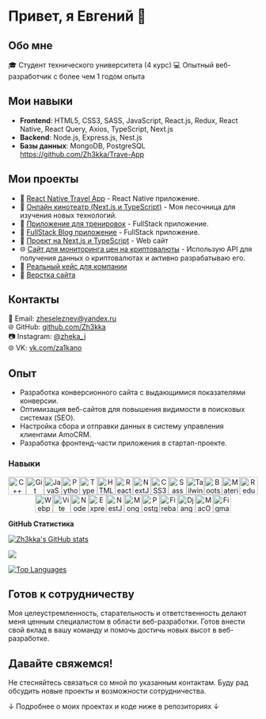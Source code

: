 # Привет, я Евгений 👋

## Обо мне
🎓 Студент технического университета (4 курс)
💻 Опытный веб-разработчик с более чем 1 годом опыта

## Мои навыки
- **Frontend**: HTML5, CSS3, SASS, JavaScript, React.js, Redux, React Native, React Query, Axios, TypeScript, Next.js
- **Backend**: Node.js, Express.js, Nest.js
- **Базы данных**: MongoDB, PostgreSQL
https://github.com/Zh3kka/Trave-App
## Мои проекты
- 🚀 [React Native Travel App](https://github.com/Zh3kka/Trave-App) - React Native приложение.
- 🚀 [Онлайн кинотеатр (Next.js и TypeScript)](https://github.com/Zh3kka/Clone_Netflix) - Моя песочница для изучения новых технологий.
- 🚀 [Приложение для тренировок](https://github.com/Zh3kka/WorkoutApp) - FullStack приложение.
- 🚀 [FullStack Blog приложение](https://github.com/Zh3kka/Blog) - FullStack приложение.
- 🚀 [Проект на Next.js и TypeScript](https://github.com/Zh3kka/Travel-Web-Site) - Web сайт
- 🌐 [Сайт для мониторинга цен на криптовалюты](https://github.com/Zh3kka/Crypto__) - Использую API для получения данных о криптовалютах и активно разрабатываю его.
- 🚀 [Реальный кейс для компании](https://github.com/Zh3kka/Izumstudio)
- 🚀 [Верстка сайта](https://github.com/Zh3kka/Quibly)

## Контакты
📧 Email: [zheseleznev@yandex.ru](mailto:zheseleznev@yandex.ru)  
🌐 GitHub: [github.com/Zh3kka](https://github.com/Zh3kka)  
📷 Instagram: [@zheka_j](https://www.instagram.com/@zheka_j/)  
🌐 VK: [vk.com/za1kano](https://vk.com/za1kano)

## Опыт
- Разработка конверсионного сайта с выдающимися показателями конверсии.
- Оптимизация веб-сайтов для повышения видимости в поисковых системах (SEO).
- Настройка сбора и отправки данных в систему управления клиентами AmoCRM.
- Разработка фронтенд-части приложения в стартап-проекте.

### Навыки
<p align="center">
<a href="https://docs.microsoft.com/en-us/cpp/?view=msvc-170" target="_blank" rel="noreferrer"><img src="https://raw.githubusercontent.com/danielcranney/readme-generator/main/public/icons/skills/cplusplus-colored.svg" width="36" height="36" alt="C++" /></a><a href="https://git-scm.com/" target="_blank" rel="noreferrer"><img src="https://raw.githubusercontent.com/danielcranney/readme-generator/main/public/icons/skills/git-colored.svg" width="36" height="36" alt="Git" /></a><a href="https://developer.mozilla.org/en-US/docs/Web/JavaScript" target="_blank" rel="noreferrer"><img src="https://raw.githubusercontent.com/danielcranney/readme-generator/main/public/icons/skills/javascript-colored.svg" width="36" height="36" alt="JavaScript" /></a><a href="https://www.python.org/" target="_blank" rel="noreferrer"><img src="https://raw.githubusercontent.com/danielcranney/readme-generator/main/public/icons/skills/python-colored.svg" width="36" height="36" alt="Python" /></a><a href="https://www.typescriptlang.org/" target="_blank" rel="noreferrer"><img src="https://raw.githubusercontent.com/danielcranney/readme-generator/main/public/icons/skills/typescript-colored.svg" width="36" height="36" alt="TypeScript" /></a><a href="https://developer.mozilla.org/en-US/docs/Glossary/HTML5" target="_blank" rel="noreferrer"><img src="https://raw.githubusercontent.com/danielcranney/readme-generator/main/public/icons/skills/html5-colored.svg" width="36" height="36" alt="HTML5" /></a><a href="https://reactjs.org/" target="_blank" rel="noreferrer"><img src="https://raw.githubusercontent.com/danielcranney/readme-generator/main/public/icons/skills/react-colored.svg" width="36" height="36" alt="React" /></a><a href="https://nextjs.org/docs" target="_blank" rel="noreferrer"><img src="https://raw.githubusercontent.com/danielcranney/readme-generator/main/public/icons/skills/nextjs-colored.svg" width="36" height="36" alt="NextJs" /></a><a href="https://www.w3.org/TR/CSS/#css" target="_blank" rel="noreferrer"><img src="https://raw.githubusercontent.com/danielcranney/readme-generator/main/public/icons/skills/css3-colored.svg" width="36" height="36" alt="CSS3" /></a><a href="https://sass-lang.com/" target="_blank" rel="noreferrer"><img src="https://raw.githubusercontent.com/danielcranney/readme-generator/main/public/icons/skills/sass-colored.svg" width="36" height="36" alt="Sass" /></a><a href="https://tailwindcss.com/" target="_blank" rel="noreferrer"><img src="https://raw.githubusercontent.com/danielcranney/readme-generator/main/public/icons/skills/tailwindcss-colored.svg" width="36" height="36" alt="TailwindCSS" /></a><a href="https://getbootstrap.com/" target="_blank" rel="noreferrer"><img src="https://raw.githubusercontent.com/danielcranney/readme-generator/main/public/icons/skills/bootstrap-colored.svg" width="36" height="36" alt="Bootstrap" /></a><a href="https://mui.com/" target="_blank" rel="noreferrer"><img src="https://raw.githubusercontent.com/danielcranney/readme-generator/main/public/icons/skills/materialui-colored.svg" width="36" height="36" alt="Material UI" /></a><a href="https://redux.js.org/" target="_blank" rel="noreferrer"><img src="https://raw.githubusercontent.com/danielcranney/readme-generator/main/public/icons/skills/redux-colored.svg" width="36" height="36" alt="Redux" /></a><a href="https://webpack.js.org/" target="_blank" rel="noreferrer"><img src="https://raw.githubusercontent.com/danielcranney/readme-generator/main/public/icons/skills/webpack-colored.svg" width="36" height="36" alt="Webpack" /></a><a href="https://vitejs.dev/" target="_blank" rel="noreferrer"><img src="https://raw.githubusercontent.com/danielcranney/readme-generator/main/public/icons/skills/vite-colored.svg" width="36" height="36" alt="Vite" /></a><a href="https://nodejs.org/en/" target="_blank" rel="noreferrer"><img src="https://raw.githubusercontent.com/danielcranney/readme-generator/main/public/icons/skills/nodejs-colored.svg" width="36" height="36" alt="NodeJS" /></a><a href="https://expressjs.com/" target="_blank" rel="noreferrer"><img src="https://raw.githubusercontent.com/danielcranney/readme-generator/main/public/icons/skills/express-colored.svg" width="36" height="36" alt="Express" /></a><a href="https://docs.nestjs.com/" target="_blank" rel="noreferrer"><img src="https://raw.githubusercontent.com/danielcranney/readme-generator/main/public/icons/skills/nestjs-colored.svg" width="36" height="36" alt="NestJS" /></a><a href="https://www.mongodb.com/" target="_blank" rel="noreferrer"><img src="https://raw.githubusercontent.com/danielcranney/readme-generator/main/public/icons/skills/mongodb-colored.svg" width="36" height="36" alt="MongoDB" /></a><a href="https://www.postgresql.org/" target="_blank" rel="noreferrer"><img src="https://raw.githubusercontent.com/danielcranney/readme-generator/main/public/icons/skills/postgresql-colored.svg" width="36" height="36" alt="PostgreSQL" /></a><a href="https://firebase.google.com/" target="_blank" rel="noreferrer"><img src="https://raw.githubusercontent.com/danielcranney/readme-generator/main/public/icons/skills/firebase-colored.svg" width="36" height="36" alt="Firebase" /></a><a href="https://www.djangoproject.com/" target="_blank" rel="noreferrer"><img src="https://raw.githubusercontent.com/danielcranney/readme-generator/main/public/icons/skills/django-colored.svg" width="36" height="36" alt="Django" /></a><a href="https://apple.com" target="_blank" rel="noreferrer"><img src="https://raw.githubusercontent.com/danielcranney/readme-generator/main/public/icons/skills/macos-colored.svg" width="36" height="36" alt="MacOS" /></a><a href="https://www.figma.com/" target="_blank" rel="noreferrer"><img src="https://raw.githubusercontent.com/danielcranney/readme-generator/main/public/icons/skills/figma-colored.svg" width="36" height="36" alt="Figma" /></a>
</p>

<b>GitHub Статистика</b>

<a href="http://www.github.com/Zh3kka"><img src="https://github-readme-stats.vercel.app/api?username=Zh3kka&show_icons=true&hide=&count_private=true&title_color=ef4444&text_color=ffffff&icon_color=ef4444&bg_color=171717&hide_border=true&show_icons=true" alt="Zh3kka's GitHub stats" /></a>

<a href="http://www.github.com/Zh3kka"><img src="https://github-readme-streak-stats.herokuapp.com/?user=Zh3kka&stroke=ffffff&background=171717&ring=ef4444&fire=ef4444&currStreakNum=ffffff&currStreakLabel=ef4444&sideNums=ffffff&sideLabels=ffffff&dates=ffffff&hide_border=true" /></a>

<a href="https://github.com/Zh3kka" align="left"><img src="https://github-readme-stats.vercel.app/api/top-langs/?username=Zh3kka&langs_count=10&title_color=ef4444&text_color=ffffff&icon_color=ef4444&bg_color=171717&hide_border=true&locale=en&custom_title=Top%20%Languages" alt="Top Languages" /></a>

## Готов к сотрудничеству
Моя целеустремленность, старательность и ответственность делают меня ценным специалистом в области веб-разработки. Готов внести свой вклад в вашу команду и помочь достичь новых высот в веб-разработке.

## Давайте свяжемся!
Не стесняйтесь связаться со мной по указанным контактам. Буду рад обсудить новые проекты и возможности сотрудничества.

↓ Подробнее о моих проектах и коде ниже в репозиториях ↓
